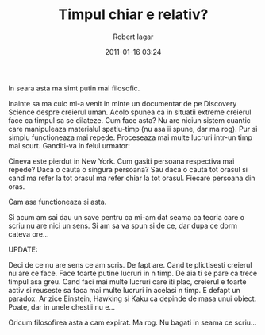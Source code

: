 ﻿---
layout: post
title: Timpul chiar e relativ?
date: 2011-01-16 03:24
author: "Robert Iagar"
comments: true
tags: [Philosophic, relativitate, timp]
---
<p>In seara asta ma simt putin mai filosofic.</p><!--more--><p>Inainte sa ma culc mi-a venit in minte un documentar de pe Discovery Science despre creierul uman. Acolo spunea ca in situatii extreme creierul face ca timpul sa se dilateze. Cum face asta? Nu are niciun sistem cuantic care manipuleaza materialul spatiu-timp (nu asa ii spune, dar ma rog). Pur si simplu functioneaza mai repede. Proceseaza mai multe lucruri intr-un timp mai scurt. Ganditi-va in felul urmator:</p>  <p>Cineva este pierdut in New York. Cum gasiti persoana respectiva mai repede? Daca o cauta o singura persoana? Sau daca o cauta tot orasul si cand ma refer la tot orasul ma refer chiar la tot orasul. Fiecare persoana din oras.</p>  <p>Cam asa functioneaza si asta.</p>  <p>Si acum am sai dau un save pentru ca mi-am dat seama ca teoria care o scriu nu are nici un sens. Si am sa va spun si de ce, dar dupa ce dorm cateva ore…</p>  <p>UPDATE:</p>  <p>Deci de ce nu are sens ce am scris. De fapt are. Cand te plictisesti creierul nu are ce face. Face foarte putine lucruri in n timp. De aia ti se pare ca trece timpul asa greu. Cand faci mai multe lucruri care iti plac, creierul e foarte activ si reuseste sa faca mai multe lucruri in acelasi n timp. E defapt un paradox. Ar zice Einstein, Hawking si Kaku ca depinde de masa unui obiect. Poate, dar in unele chestii nu e…</p>  <p>Oricum filosofirea asta a cam expirat. Ma rog. Nu bagati in seama ce scriu…</p>
